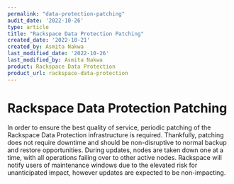 ```yaml
---
permalink: "data-protection-patching"
audit_date: '2022-10-26'
type: article
title: "Rackspace Data Protection Patching"
created_date: '2022-10-21'
created_by: Asmita Nakwa
last_modified_date: '2022-10-26'
last_modified_by: Asmita Nakwa
product: Rackspace Data Protection
product_url: rackspace-data-protection
---
```


# Rackspace Data Protection Patching

In order to ensure the best quality of service, periodic patching of the Rackspace Data Protection infrastructure is required. Thankfully, patching does not require downtime and should be non-disruptive to normal backup and restore opportunities. During updates, nodes are taken down one at a time, with all operations failing over to other active nodes. Rackspace will notify users of maintenance windows due to the elevated risk for unanticipated impact, however updates are expected to be non-impacting.